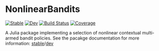 # NonlinearBandits

[![Stable](https://img.shields.io/badge/docs-stable-blue.svg)](https://dfcorbin.github.io/NonlinearBandits.jl/stable)
[![Dev](https://img.shields.io/badge/docs-dev-blue.svg)](https://dfcorbin.github.io/NonlinearBandits.jl/dev)
[![Build Status](https://github.com/dfcorbin/NonlinearBandits.jl/actions/workflows/CI.yml/badge.svg?branch=main)](https://github.com/dfcorbin/NonlinearBandits.jl/actions/workflows/CI.yml?query=branch%3Amain)
[![Coverage](https://codecov.io/gh/dfcorbin/NonlinearBandits.jl/branch/main/graph/badge.svg)](https://codecov.io/gh/dfcorbin/NonlinearBandits.jl)

A Julia package implementing a selection of nonlinear contextual multi-armed bandit policies. See
the pacakge documentation for more information: [stable](https://dfcorbin.github.io/NonlinearBandits.jl/stable)/[dev](https://dfcorbin.github.io/NonlinearBandits.jl/dev/)